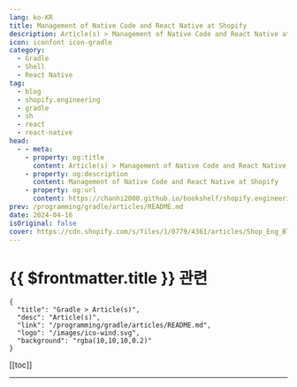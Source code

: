 ```yaml
---
lang: ko-KR
title: Management of Native Code and React Native at Shopify
description: Article(s) > Management of Native Code and React Native at Shopify
icon: iconfont icon-gradle
category: 
  - Gradle
  - Shell
  - React Native
tag: 
  - blog
  - shopify.engineering
  - gradle
  - sh
  - react
  - react-native
head:
  - - meta:
    - property: og:title
      content: Article(s) > Management of Native Code and React Native at Shopify
    - property: og:description
      content: Management of Native Code and React Native at Shopify
    - property: og:url
      content: https://chanhi2000.github.io/bookshelf/shopify.engineering/managing-native-code-react-native.html
prev: /programming/gradle/articles/README.md
date: 2024-04-16
isOriginal: false
cover: https://cdn.shopify.com/s/files/1/0779/4361/articles/Shop_Eng_Blog_Header_3.png?format=webp&v=1618518074&width=1024
---
```


# {{ $frontmatter.title }} 관련

```component VPCard
{
  "title": "Gradle > Article(s)",
  "desc": "Article(s)",
  "link": "/programming/gradle/articles/README.md",
  "logo": "/images/ico-wind.svg",
  "background": "rgba(10,10,10,0.2)"
}
```

[[toc]]

---

<SiteInfo
  name="Management of Native Code and React Native at Shopify"
  desc="We had to determine how to leverage React Native while still using iOS and Android native features, and when and how we write native code."
  url="https://shopify.engineering/managing-native-code-react-native"
  logo="https://cdn.shopify.com/static/shopify-favicon.png"
  preview="https://cdn.shopify.com/s/files/1/0779/4361/articles/Shop_Eng_Blog_Header_3.png?format=webp&v=1618518074&width=1024"/>

<!-- TODO: 작성 -->
